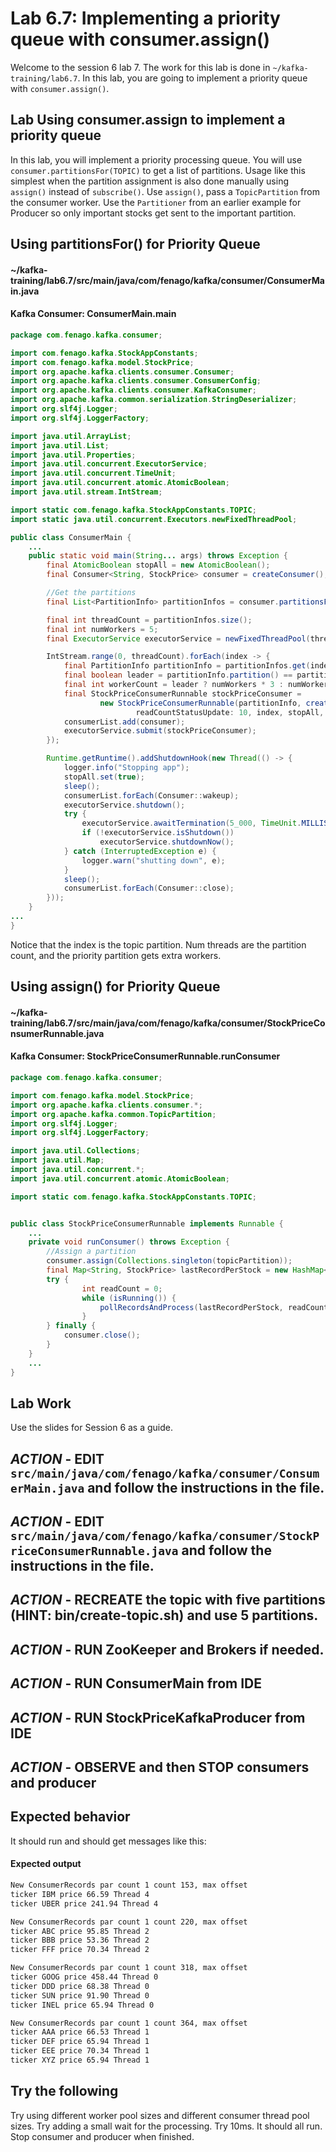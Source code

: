 # Lab 6.7: Implementing a priority queue with consumer.assign()

Welcome to the session 6 lab 7. The work for this lab is done in `~/kafka-training/lab6.7`.
In this lab, you are going to implement a priority queue with `consumer.assign()`.






## Lab Using consumer.assign to implement a priority queue

In this lab, you will implement a priority processing queue.
You will use `consumer.partitionsFor(TOPIC)` to get a list of partitions.
Usage like this simplest when the partition assignment is also done manually using `assign()` instead of `subscribe()`.
Use `assign()`, pass a `TopicPartition` from the consumer worker.
Use the `Partitioner` from an earlier example for Producer so only important stocks get sent to the important partition.

## Using partitionsFor() for Priority Queue

#### ~/kafka-training/lab6.7/src/main/java/com/fenago/kafka/consumer/ConsumerMain.java
#### Kafka Consumer:  ConsumerMain.main
```java
package com.fenago.kafka.consumer;

import com.fenago.kafka.StockAppConstants;
import com.fenago.kafka.model.StockPrice;
import org.apache.kafka.clients.consumer.Consumer;
import org.apache.kafka.clients.consumer.ConsumerConfig;
import org.apache.kafka.clients.consumer.KafkaConsumer;
import org.apache.kafka.common.serialization.StringDeserializer;
import org.slf4j.Logger;
import org.slf4j.LoggerFactory;

import java.util.ArrayList;
import java.util.List;
import java.util.Properties;
import java.util.concurrent.ExecutorService;
import java.util.concurrent.TimeUnit;
import java.util.concurrent.atomic.AtomicBoolean;
import java.util.stream.IntStream;

import static com.fenago.kafka.StockAppConstants.TOPIC;
import static java.util.concurrent.Executors.newFixedThreadPool;

public class ConsumerMain {
    ...
    public static void main(String... args) throws Exception {
        final AtomicBoolean stopAll = new AtomicBoolean();
        final Consumer<String, StockPrice> consumer = createConsumer();

        //Get the partitions
        final List<PartitionInfo> partitionInfos = consumer.partitionsFor(TOPIC);

        final int threadCount = partitionInfos.size();
        final int numWorkers = 5;
        final ExecutorService executorService = newFixedThreadPool(threadCount);

        IntStream.range(0, threadCount).forEach(index -> {
            final PartitionInfo partitionInfo = partitionInfos.get(index);
            final boolean leader = partitionInfo.partition() == partitionInfos.size() -1;
            final int workerCount = leader ? numWorkers * 3 : numWorkers;
            final StockPriceConsumerRunnable stockPriceConsumer =
                    new StockPriceConsumerRunnable(partitionInfo, createConsumer(),
                            readCountStatusUpdate: 10, index, stopAll, workerCount);
            consumerList.add(consumer);
            executorService.submit(stockPriceConsumer);
        });

        Runtime.getRuntime().addShutdownHook(new Thread(() -> {
            logger.info("Stopping app");
            stopAll.set(true);
            sleep();
            consumerList.forEach(Consumer::wakeup);
            executorService.shutdown();
            try {
                executorService.awaitTermination(5_000, TimeUnit.MILLISECONDS);
                if (!executorService.isShutdown())
                    executorService.shutdownNow();
            } catch (InterruptedException e) {
                logger.warn("shutting down", e);
            }
            sleep();
            consumerList.forEach(Consumer::close);
        }));
    }
...
}

```

Notice that the index is the topic partition. Num threads are the partition count, and the priority partition gets extra workers.

## Using assign() for Priority Queue

#### ~/kafka-training/lab6.7/src/main/java/com/fenago/kafka/consumer/StockPriceConsumerRunnable.java
#### Kafka Consumer:  StockPriceConsumerRunnable.runConsumer
```java
package com.fenago.kafka.consumer;

import com.fenago.kafka.model.StockPrice;
import org.apache.kafka.clients.consumer.*;
import org.apache.kafka.common.TopicPartition;
import org.slf4j.Logger;
import org.slf4j.LoggerFactory;

import java.util.Collections;
import java.util.Map;
import java.util.concurrent.*;
import java.util.concurrent.atomic.AtomicBoolean;

import static com.fenago.kafka.StockAppConstants.TOPIC;


public class StockPriceConsumerRunnable implements Runnable {
    ...
    private void runConsumer() throws Exception {
        //Assign a partition
        consumer.assign(Collections.singleton(topicPartition));
        final Map<String, StockPrice> lastRecordPerStock = new HashMap<>();
        try {
                int readCount = 0;
                while (isRunning()) {
                    pollRecordsAndProcess(lastRecordPerStock, readCount);
                }
        } finally {
            consumer.close();
        }
    }
    ...
}

```

## Lab Work

Use the slides for Session 6 as a guide.

## ***ACTION*** - EDIT `src/main/java/com/fenago/kafka/consumer/ConsumerMain.java` and follow the instructions in the file.
## ***ACTION*** - EDIT `src/main/java/com/fenago/kafka/consumer/StockPriceConsumerRunnable.java` and follow the instructions in the file.
## ***ACTION*** - RECREATE the topic with five partitions (HINT: bin/create-topic.sh) and use 5 partitions.


## ***ACTION*** - RUN ZooKeeper and Brokers if needed.
## ***ACTION*** - RUN ConsumerMain from IDE
## ***ACTION*** - RUN StockPriceKafkaProducer from IDE
## ***ACTION*** - OBSERVE and then STOP consumers and producer

## Expected behavior
It should run and should get messages like this:

#### Expected output

```sh
New ConsumerRecords par count 1 count 153, max offset
ticker IBM price 66.59 Thread 4
ticker UBER price 241.94 Thread 4

New ConsumerRecords par count 1 count 220, max offset
ticker ABC price 95.85 Thread 2
ticker BBB price 53.36 Thread 2
ticker FFF price 70.34 Thread 2

New ConsumerRecords par count 1 count 318, max offset
ticker GOOG price 458.44 Thread 0
ticker DDD price 68.38 Thread 0
ticker SUN price 91.90 Thread 0
ticker INEL price 65.94 Thread 0

New ConsumerRecords par count 1 count 364, max offset
ticker AAA price 66.53 Thread 1
ticker DEF price 65.94 Thread 1
ticker EEE price 70.34 Thread 1
ticker XYZ price 65.94 Thread 1

```

## Try the following

Try using different worker pool sizes and different consumer thread pool sizes.
Try adding a small wait for the processing. Try 10ms.
It should all run. Stop consumer and producer when finished.

